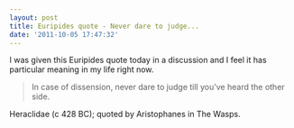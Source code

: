 ```yaml
---
layout: post
title: Euripides quote - Never dare to judge...
date: '2011-10-05 17:47:32'
---
```


I was given this Euripides quote today in a discussion and I feel it has particular meaning in my life right now.

> In case of dissension, never dare to judge till you’ve heard the other side.

Heraclidae (c 428 BC); quoted by Aristophanes in The Wasps.

<!--kg-card-end: markdown-->